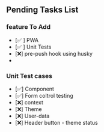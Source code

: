 ## Pending Tasks List

### feature To Add 
 - [✅ ] PWA    
 - [✅ ] Unit Tests
 - [❌] pre-push hook using husky
 - 
### Unit Test cases
- [✅] Component
- [✅] Form coltrol testing
- [❌] context 
- [❌] Theme 
- [❌] User-data
- [❌] Header button - theme status     


<!-- Function | MySQL / MariaDB | PostgreSQL | SQLite
:------------ | :-------------| :-------------| :-------------
substr | :heavy_check_mark: |  :white_check_mark: | :heavy_check_mark:         -->
        


